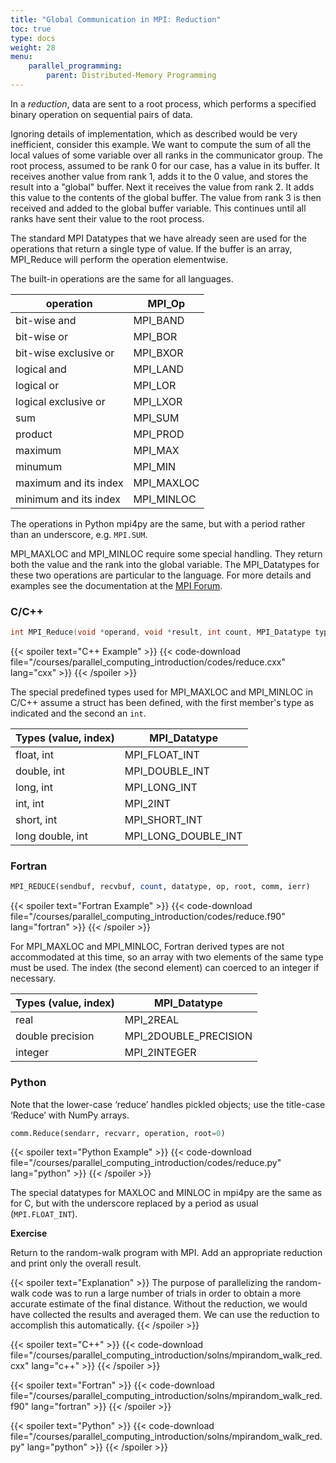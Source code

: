 ```yaml
---
title: "Global Communication in MPI: Reduction"
toc: true
type: docs
weight: 28
menu:
    parallel_programming:
        parent: Distributed-Memory Programming
---
```


In a _reduction_, data are sent to a root process, which performs a specified binary operation on sequential pairs of data.

Ignoring details of implementation, which as described would be very inefficient, consider this example.  We want to compute the sum of all the local values of some variable over all ranks in the communicator group.  The root process, assumed to be rank 0 for our case, has a value in its buffer.  It receives another value from rank 1, adds it to the 0 value, and stores the result into a "global" buffer.  Next it receives the value from rank 2.  It adds this value to the contents of the global buffer.  The value from rank 3 is then received and added to the global buffer variable.  This continues until all ranks have sent their value to the root process.

The standard MPI Datatypes that we have already seen are used for the operations that return a single type of value.  If the buffer is an array, MPI_Reduce will perform the operation elementwise.

The built-in operations are the same for all languages.

|  operation  |  MPI_Op |
|-------------|---------|
|  bit-wise and  |  MPI_BAND |
|  bit-wise or  |  MPI_BOR |
|  bit-wise exclusive or  |  MPI_BXOR |
|  logical and  |  MPI_LAND |
|  logical or  |  MPI_LOR |
|  logical exclusive or  |  MPI_LXOR |
|  sum      |  MPI_SUM |
|  product  |  MPI_PROD |
|  maximum  |  MPI_MAX |
|  minumum  |  MPI_MIN |
|  maximum and its index   |  MPI_MAXLOC |
|  minimum and its index   |  MPI_MINLOC |

The operations in Python mpi4py are the same, but with a period rather than an underscore, e.g. `MPI.SUM`.

MPI_MAXLOC and MPI_MINLOC require some special handling. They return both the value and the rank into the global variable.  The MPI_Datatypes for these two operations are particular to the language.  For more details and examples see the documentation at the [MPI Forum](https://www.mpi-forum.org/docs/mpi-3.1/mpi31-report/node114.htm#Node114).

### C/C++

```c
int MPI_Reduce(void *operand, void *result, int count, MPI_Datatype type, MPI_Op operator, int root, MPI_Comm comm);
```

{{< spoiler text="C++ Example" >}}
{{< code-download file="/courses/parallel_computing_introduction/codes/reduce.cxx" lang="cxx" >}}
{{< /spoiler >}}

The special predefined types used for MPI_MAXLOC and MPI_MINLOC in C/C++ assume a struct has been defined, with the first member's type as indicated and the second an `int`.

|  Types (value, index)  |  MPI_Datatype |
|-------------|---------|
| float, int  |  MPI_FLOAT_INT |
| double, int  |  MPI_DOUBLE_INT |
| long, int  |  MPI_LONG_INT |
| int, int  |  MPI_2INT |
| short, int  |  MPI_SHORT_INT |
| long double, int  |  MPI_LONG_DOUBLE_INT |

### Fortran

```fortran
MPI_REDUCE(sendbuf, recvbuf, count, datatype, op, root, comm, ierr)
```

{{< spoiler text="Fortran Example" >}}
{{< code-download file="/courses/parallel_computing_introduction/codes/reduce.f90" lang="fortran" >}}
{{< /spoiler >}}

For MPI_MAXLOC and MPI_MINLOC, Fortran derived types are not accommodated at this time, so an array with two elements of the same type must be used. The index (the second element) can coerced to an integer if necessary.

|  Types (value, index)  |  MPI_Datatype |
|-------------|---------|
| real  |  MPI_2REAL |
| double precision  |  MPI_2DOUBLE_PRECISION |
| integer  |  MPI_2INTEGER |

### Python

Note that the lower-case ‘reduce’ handles pickled objects; use the title-case ‘Reduce’ with NumPy arrays.

```python
comm.Reduce(sendarr, recvarr, operation, root=0)
```

{{< spoiler text="Python Example" >}}
{{< code-download file="/courses/parallel_computing_introduction/codes/reduce.py" lang="python" >}}
{{< /spoiler >}}

The special datatypes for MAXLOC and MINLOC in mpi4py are the same as for C, but with the underscore replaced by a period as usual (`MPI.FLOAT_INT`).

**Exercise**

Return to the random-walk program with MPI.  Add an appropriate reduction and print only the overall result.  

{{< spoiler text="Explanation" >}}
The purpose of parallelizing the random-walk code was to run a large number of trials in order to obtain a more accurate estimate of the final distance.  Without the reduction, we would have collected the results and averaged them.  We can use the reduction to accomplish this automatically.
{{< /spoiler >}}

{{< spoiler text="C++" >}}
{{< code-download file="/courses/parallel_computing_introduction/solns/mpirandom_walk_red.cxx" lang="c++" >}}
{{< /spoiler >}}

{{< spoiler text="Fortran" >}}
{{< code-download file="/courses/parallel_computing_introduction/solns/mpirandom_walk_red.f90" lang="fortran" >}}
{{< /spoiler >}}

{{< spoiler text="Python" >}}
{{< code-download file="/courses/parallel_computing_introduction/solns/mpirandom_walk_red.py" lang="python" >}}
{{< /spoiler >}}


